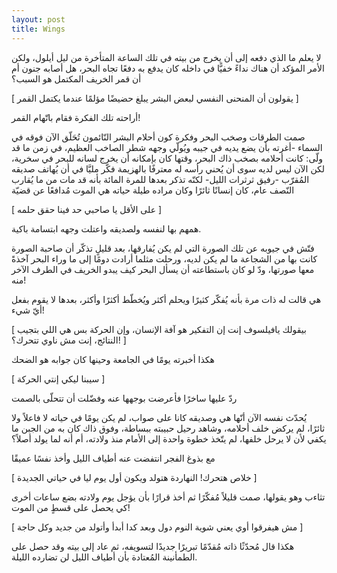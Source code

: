 ```yaml
---
layout: post
title: Wings
---
```


لا يعلم ما الذي دفعه إلى أن يخرج من بيته في تلك الساعة المتأخرة من ليل أيلول، ولكن الأمر المؤكد أن هناك نداءً خفيًّا في داخله كان يدفع به دفعًا تجاه البحر، هل أصابه جنون أم أن قمر الخريف المكتمل هو السبب؟

[ يقولون أن المنحنى النفسي لبعض البشر يبلغ حضيضًا مؤلمًا عندما يكتمل القمر ]

أراحته تلك الفكرة فقام باتّهام القمر!


صمت الطرقات وصخب البحر وفكرة كون أحلام البشر النّائمون تُحَلّق الآن فوقه في السماء -أغرته بأن يضع يديه في جيبه ويُولّي وجهه شطر الصاخب العظيم،  في زمن ما قد ولّى: كانت أحلامه بصخب ذاك البحر، وقتها كان بإمكانه أن يخرج لسانه للبحر في سخرية، لكن الآن ليس لديه سوى أن يُحني رأسه له معترفًا بالهزيمة
فكّر مليَّا في أن يُهاتف صديقه المُقرّب -رفيق ثرثرات الليل- لكنّه تذكر بعدها للمرة المائة بأنه قد مات من ما يُقارب النّصف عام، كان إنسانًا ثائرًا وكان مراده طيلة حياته هي الموت مُدافعًا عن قضيّة

[ على الأقل يا صاحبي حد فينا حقق حلمه ]

همهم بها لنفسه ولصديقه واعتلت وجهه ابتسامة باكية.


فتّش في جيوبه عن تلك الصورة التي لم يكن يُفارقها، بعد قليلٍ تذكّر أن صاحبة الصورة كانت بها من الشجاعة ما لم يكن لديه، ورحلت مثلما أرادت دومًا إلى ما وراء البحر آخذةً معها صورتها، ودّ لو كان باستطاعته أن يسأل البحر كيف يبدو الخريف في الطرف الآخر منه!


هي قالت له ذات مرة بأنه يُفكّر كثيرًا ويحلم أكثر ويُخطّط أكثرًا وأكثر، بعدها لا يقوم بفعل أيّ شيء!

[ بيقولك يافيلسوف إنت إن التفكير هو آفة الإنسان، وإن الحركة بس هي اللي بتجيب النتائج، إنت مش ناوي تتحرك؟! ]

هكذا أخبرته يومًا في الجامعة وحينها كان جوابه هو الضحك

[ سيبنا ليكي إنتي الحركة ]

ردّ عليها ساخرًا فأعرضت بوجهها عنه وفضّلت أن تتحلّى بالصمت

يُحدّث نفسه الآن أنّها هي وصديقه كانا على صواب، لم يكن يومًا في حياته لا فاعلاً ولا ثائرًا، لم يركض خلف أحلامه، وشاهد رحيل حبيبته ببساطة، وفوق ذاك كان به من الجبن ما يكفي لأن لا يرحل خلفها، لم يتّخذ خطوة واحدة إلى الأمام منذ ولادته، أم أنه لما يولد أصلاً؟


مع بذوغ الفجر انتفضت عنه أطياف الليل وأخذ نفسًا عميقًا

[ خلاص هتحرك! النهاردة هتولد ويكون أول يوم ليا في حياتي الجديدة ]

تثاءب وهو يقولها، صمت قليلاً مُفكّرًا ثم أخذ قرارًا بأن يؤجل يوم ولادته بضع ساعات أخرى كي يحصل على قسطٍ من الموت!

[ مش هيفرقوا أوي يعني شوية النوم دول وبعد كدا أبدأ وأتولد من جديد وكل حاجة ]

هكذا قال مُحدّثًا ذاته مُقدّمًا تبريرًا جديدًا لتسويفه، ثم عاد إلى بيته وقد حصل على الطمأنينة المُعتادة بأن أطياف الليل لن تضارده الليلة.
